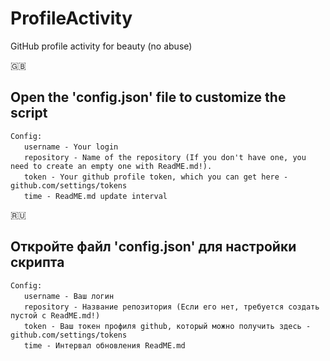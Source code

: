 # ProfileActivity
GitHub profile activity for beauty (no abuse)

🇬🇧
<h2>Open the 'config.json' file to customize the script</h2>

```
Config:
ㅤㅤusername - Your login 
ㅤㅤrepository - Name of the repository (If you don't have one, you need to create an empty one with ReadME.md!).
ㅤㅤtoken - Your github profile token, which you can get here - github.com/settings/tokens
ㅤㅤtime - ReadME.md update interval
```
🇷🇺
<h2>Откройте файл 'config.json' для настройки скрипта</h2>

```
Config:
ㅤㅤusername - Ваш логин 
ㅤㅤrepository - Название репозитория (Если его нет, требуется создать пустой с ReadME.md!)
ㅤㅤtoken - Ваш токен профиля github, который можно получить здесь - github.com/settings/tokens
ㅤㅤtime - Интервал обновления ReadME.md
```

<!--- Good Luck --->

